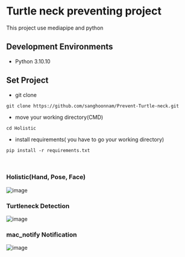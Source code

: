 # Turtle neck preventing project
 This project use mediapipe and python
   
## Development Environments
- Python 3.10.10
 
## Set Project

- git clone 

```
git clone https://github.com/sanghoonnam/Prevent-Turtle-neck.git
```

- move your working directory(CMD)
```
cd Holistic
```

- install requirements( you have to go your working directory)
```
pip install -r requirements.txt
```
<br>

### Holistic(Hand, Pose, Face)
![image](https://user-images.githubusercontent.com/82289435/175852096-8e1364a2-3769-411e-a1c2-77a103df5e91.png)

### Turtleneck Detection
![image](https://github.com/sanghoonnam/Prevent-Turtle-neck/assets/102405778/0f895390-ae86-47fc-aafc-af9bf4177b33)
### mac_notify Notification
![image](https://github.com/sanghoonnam/Prevent-Turtle-neck/assets/102405778/3a113731-2f3d-4be9-854b-3a92644c56da)
